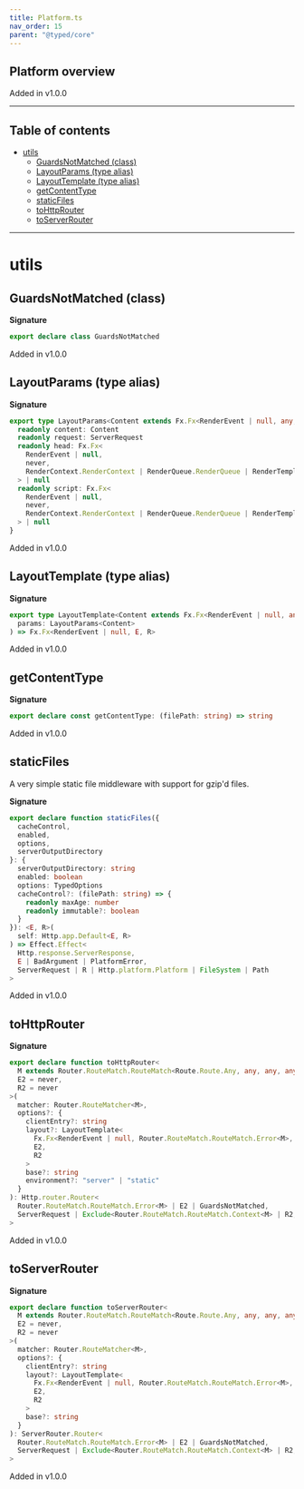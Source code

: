 ```yaml
---
title: Platform.ts
nav_order: 15
parent: "@typed/core"
---
```


## Platform overview

Added in v1.0.0

---

<h2 class="text-delta">Table of contents</h2>

- [utils](#utils)
  - [GuardsNotMatched (class)](#guardsnotmatched-class)
  - [LayoutParams (type alias)](#layoutparams-type-alias)
  - [LayoutTemplate (type alias)](#layouttemplate-type-alias)
  - [getContentType](#getcontenttype)
  - [staticFiles](#staticfiles)
  - [toHttpRouter](#tohttprouter)
  - [toServerRouter](#toserverrouter)

---

# utils

## GuardsNotMatched (class)

**Signature**

```ts
export declare class GuardsNotMatched
```

Added in v1.0.0

## LayoutParams (type alias)

**Signature**

```ts
export type LayoutParams<Content extends Fx.Fx<RenderEvent | null, any, any>> = {
  readonly content: Content
  readonly request: ServerRequest
  readonly head: Fx.Fx<
    RenderEvent | null,
    never,
    RenderContext.RenderContext | RenderQueue.RenderQueue | RenderTemplate | Scope.Scope
  > | null
  readonly script: Fx.Fx<
    RenderEvent | null,
    never,
    RenderContext.RenderContext | RenderQueue.RenderQueue | RenderTemplate | Scope.Scope
  > | null
}
```

Added in v1.0.0

## LayoutTemplate (type alias)

**Signature**

```ts
export type LayoutTemplate<Content extends Fx.Fx<RenderEvent | null, any, any>, E, R> = (
  params: LayoutParams<Content>
) => Fx.Fx<RenderEvent | null, E, R>
```

Added in v1.0.0

## getContentType

**Signature**

```ts
export declare const getContentType: (filePath: string) => string
```

Added in v1.0.0

## staticFiles

A very simple static file middleware with support for gzip'd files.

**Signature**

```ts
export declare function staticFiles({
  cacheControl,
  enabled,
  options,
  serverOutputDirectory
}: {
  serverOutputDirectory: string
  enabled: boolean
  options: TypedOptions
  cacheControl?: (filePath: string) => {
    readonly maxAge: number
    readonly immutable?: boolean
  }
}): <E, R>(
  self: Http.app.Default<E, R>
) => Effect.Effect<
  Http.response.ServerResponse,
  E | BadArgument | PlatformError,
  ServerRequest | R | Http.platform.Platform | FileSystem | Path
>
```

Added in v1.0.0

## toHttpRouter

**Signature**

```ts
export declare function toHttpRouter<
  M extends Router.RouteMatch.RouteMatch<Route.Route.Any, any, any, any, RenderEvent | null, any, any>,
  E2 = never,
  R2 = never
>(
  matcher: Router.RouteMatcher<M>,
  options?: {
    clientEntry?: string
    layout?: LayoutTemplate<
      Fx.Fx<RenderEvent | null, Router.RouteMatch.RouteMatch.Error<M>, Router.RouteMatch.RouteMatch.Context<M>>,
      E2,
      R2
    >
    base?: string
    environment?: "server" | "static"
  }
): Http.router.Router<
  Router.RouteMatch.RouteMatch.Error<M> | E2 | GuardsNotMatched,
  ServerRequest | Exclude<Router.RouteMatch.RouteMatch.Context<M> | R2, Navigation.Navigation | Router.CurrentRoute>
>
```

Added in v1.0.0

## toServerRouter

**Signature**

```ts
export declare function toServerRouter<
  M extends Router.RouteMatch.RouteMatch<Route.Route.Any, any, any, any, RenderEvent | null, any, any>,
  E2 = never,
  R2 = never
>(
  matcher: Router.RouteMatcher<M>,
  options?: {
    clientEntry?: string
    layout?: LayoutTemplate<
      Fx.Fx<RenderEvent | null, Router.RouteMatch.RouteMatch.Error<M>, Router.RouteMatch.RouteMatch.Context<M>>,
      E2,
      R2
    >
    base?: string
  }
): ServerRouter.Router<
  Router.RouteMatch.RouteMatch.Error<M> | E2 | GuardsNotMatched,
  ServerRequest | Exclude<Router.RouteMatch.RouteMatch.Context<M> | R2, Navigation.Navigation | Router.CurrentRoute>
>
```

Added in v1.0.0
